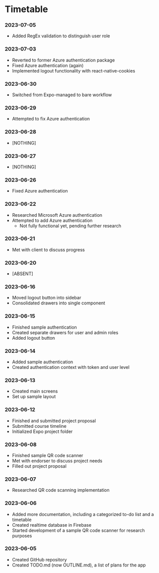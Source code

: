 # Timetable
### 2023-07-05
- Added RegEx validation to distinguish user role

### 2023-07-03
- Reverted to former Azure authentication package
- Fixed Azure authentication (again)
- Implemented logout functionality with react-native-cookies

### 2023-06-30
- Switched from Expo-managed to bare workflow

### 2023-06-29
- Attempted to fix Azure authentication

### 2023-06-28
- [NOTHING]

### 2023-06-27
- [NOTHING]

### 2023-06-26
- Fixed Azure authentication

### 2023-06-22
- Researched Microsoft Azure authentication
- Attempted to add Azure authentication
  - Not fully functional yet, pending further research

### 2023-06-21
- Met with client to discuss progress

### 2023-06-20
- [ABSENT]

### 2023-06-16
- Moved logout button into sidebar
- Consolidated drawers into single component

### 2023-06-15
- Finished sample authentication
- Created separate drawers for user and admin roles
- Added logout button

### 2023-06-14
- Added sample authentication
- Created authentication context with token and user level

### 2023-06-13
- Created main screens
- Set up sample layout

### 2023-06-12
- Finished and submitted project proposal
- Submitted course timeline
- Initialized Expo project folder

### 2023-06-08
- Finished sample QR code scanner
- Met with endorser to discuss project needs
- Filled out project proposal

### 2023-06-07
- Researched QR code scanning implementation

### 2023-06-06
- Added more documentation, including a categorized to-do list and a timetable
- Created realtime database in Firebase
- Started development of a sample QR code scanner for research purposes

### 2023-06-05
- Created GitHub repository
- Created TODO.md (now OUTLINE.md), a list of plans for the app
